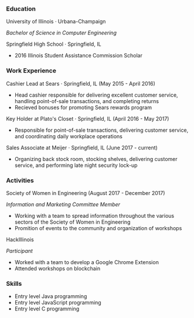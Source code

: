 ### Education
University of Illinois · Urbana-Champaign  

*Bachelor of Science in Computer Engineering*

Springfield High School · Springfield, IL
* 2016 Illinois Student Assistance Commission Scholar

### Work Experience

Cashier Lead at Sears · Springfield, IL (May 2015 - April 2016)
* Head cashier responsible for delivering excellent customer service, handling point-of-sale transactions, and completing returns
* Recieved bonuses for promoting Sears rewards program

Key Holder at Plato's Closet · Springfield, IL (April 2016 - May 2017)
* Responsible for point-of-sale transactions, delivering customer service, and coordinating daily workplace operations

Sales Associate at Meijer · Springfield, IL (June 2017 - current)
* Organizing back stock room, stocking shelves, delivering customer service, and performing late night security lock-up

### Activities

Society of Women in Engineering (August 2017 - December 2017)

*Information and Marketing Committee Member*
* Working with a team to spread information throughout the various sectors of the Society of Women in Engineering
* Promition of events to the community and organization of workshops

HackIllinois

*Participant*
* Worked with a team to develop a Google Chrome Extension
* Attended workshops on blockchain

### Skills

* Entry level Java programming
* Entry level JavaScript programming
* Entry level C programming 
